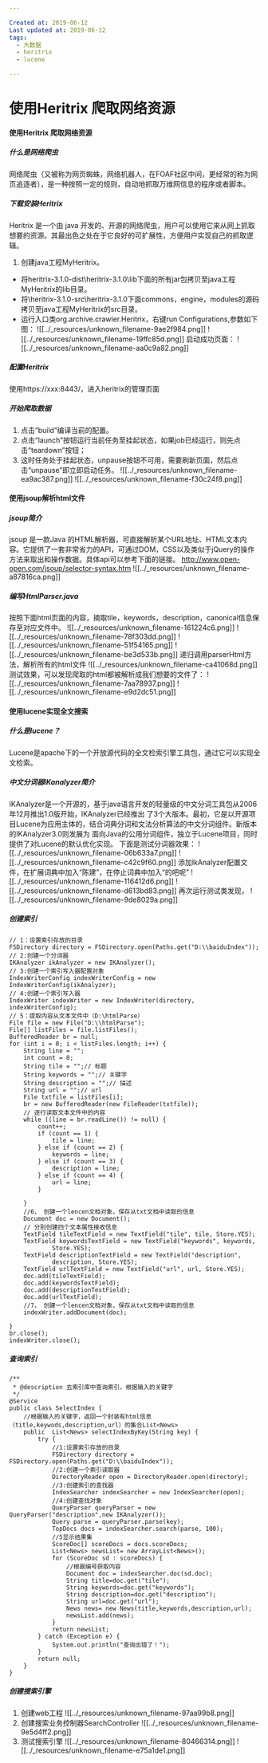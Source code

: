 ```yaml
---

Created at: 2019-06-12
Last updated at: 2019-06-12
tags: 
  - 大数据
  - heritrix
  - lucene

---
```


# 使用Heritrix 爬取网络资源


#### 使用Heritrix 爬取网络资源

##### 什么是网络爬虫

网络爬虫（又被称为网页蜘蛛，网络机器人，在FOAF社区中间，更经常的称为网页追逐者），是一种按照一定的规则，自动地抓取万维网信息的程序或者脚本。

##### 下载安装Heritrix

Heritrix 是一个由 java 开发的、开源的网络爬虫，用户可以使用它来从网上抓取想要的资源。其最出色之处在于它良好的可扩展性，方便用户实现自己的抓取逻辑。

1. 创建java工程MyHeritrix。

* 将heritrix-3.1.0-dist\heritrix-3.1.0\lib下面的所有jar包拷贝至java工程MyHeritrix的lib目录。
* 将\heritrix-3.1.0-src\heritrix-3.1.0下面commons，engine，modules的源码拷贝至java工程MyHeritrix的src目录。
* 运行入口类org.archive.crawler.Heritrix，右键run Configurations,参数如下图：
	![[../_resources/unknown_filename-9ae2f984.png]]
	![[../_resources/unknown_filename-19ffc85d.png]]
	启动成功页面：
	![[../_resources/unknown_filename-aa0c9a82.png]]

##### 配置Heritrix

使用https://xxx:8443/，进入heritrix的管理页面

##### 开始爬取数据

1. 点击“build”编译当前的配置。
2. 点击“launch”按钮运行当前任务至挂起状态，如果job已经运行，则先点击“teardown”按钮；
3. 这时任务处于挂起状态，unpause按钮不可用，需要刷新页面，然后点击“unpause”即立即启动任务。
	![[../_resources/unknown_filename-ea9ac387.png]]
	![[../_resources/unknown_filename-f30c24f8.png]]

#### 使用jsoup解析html文件

##### jsoup简介

jsoup 是一款Java 的HTML解析器，可直接解析某个URL地址、HTML文本内容。它提供了一套非常省力的API，可通过DOM，CSS以及类似于jQuery的操作方法来取出和操作数据。具体api可以参考下面的链接。
http://www.open-open.com/jsoup/selector-syntax.htm
![[../_resources/unknown_filename-a87816ca.png]]

##### 编写HtmlParser.java

按照下面html页面的内容，摘取tile，keywords，description，canonical信息保存至对应文件中。
![[../_resources/unknown_filename-161224c6.png]]
![[../_resources/unknown_filename-78f303dd.png]]
![[../_resources/unknown_filename-51f54165.png]]
![[../_resources/unknown_filename-be3d533b.png]]
递归调用parserHtml方法，解析所有的html文件
![[../_resources/unknown_filename-ca41068d.png]]
测试效果，可以发现爬取的html都被解析成我们想要的文件了：
![[../_resources/unknown_filename-7aa78937.png]]
![[../_resources/unknown_filename-e9d2dc51.png]]

#### 使用lucene实现全文搜索

##### 什么是lucene？

Lucene是apache下的一个开放源代码的全文检索引擎工具包，通过它可以实现全文检索。

##### 中文分词器IKanalyzer简介

IKAnalyzer是一个开源的，基于java语言开发的轻量级的中文分词工具包从2006年12月推出1.0版开始，IKAnalyzer已经推出 了3个大版本。最初，它是以开源项目Lucene为应用主体的，结合词典分词和文法分析算法的中文分词组件。新版本的IKAnalyzer3.0则发展为 面向Java的公用分词组件，独立于Lucene项目，同时提供了对Lucene的默认优化实现。
下面是测试分词器效果：
![[../_resources/unknown_filename-06b633a7.png]]
![[../_resources/unknown_filename-c42c9f60.png]]
添加IkAnalyzer配置文件，在扩展词典中加入“陈建”，在停止词典中加入“的吧呢”
![[../_resources/unknown_filename-116412d6.png]]
![[../_resources/unknown_filename-d613bd83.png]]
再次运行测试类发现，
![[../_resources/unknown_filename-9de8029a.png]]

##### 创建索引

    // 1：设置索引存放的目录
    FSDirectory directory = FSDirectory.open(Paths.get("D:\\baiduIndex"));
    // 2:创建一个分词器
    IKAnalyzer ikAnalyzer = new IKAnalyzer();
    // 3:创建一个索引写入器配置对象
    IndexWriterConfig indexWriterConfig = new IndexWriterConfig(ikAnalyzer);
    // 4:创建一个索引写入器
    IndexWriter indexWriter = new IndexWriter(directory, indexWriterConfig);
    // 5：提取内容从文本文件中（D:\htmlParse）
    File file = new File("D:\\htmlParse");
    File[] listFiles = file.listFiles();
    BufferedReader br = null;
    for (int i = 0; i < listFiles.length; i++) {
        String line = "";
        int count = 0;
        String tile = "";// 标题
        String keywords = "";// 关键字
        String description = "";// 描述
        String url = "";// url
        File txtfile = listFiles[i];
        br = new BufferedReader(new FileReader(txtfile));
        // 逐行读取文本文件中的内容
        while ((line = br.readLine()) != null) {
            count++;
            if (count == 1) {
                tile = line;
            } else if (count == 2) {
                keywords = line;
            } else if (count == 3) {
                description = line;
            } else if (count == 4) {
                url = line;
            }
    
        }
        //6， 创建一个lencen文档对象，保存从txt文档中读取的信息
        Document doc = new Document();
        // 分别创建四个文本属性接收信息
        TextField tileTextField = new TextField("tile", tile, Store.YES);
        TextField keywordsTextField = new TextField("keywords", keywords,
                Store.YES);
        TextField descriptionTextField = new TextField("description",
                description, Store.YES);
        TextField urlTextField = new TextField("url", url, Store.YES);
        doc.add(tileTextField);
        doc.add(keywordsTextField);
        doc.add(descriptionTextField);
        doc.add(urlTextField);
        //7， 创建一个lencen文档对象，保存从txt文档中读取的信息
        indexWriter.addDocument(doc);
    
    }
    br.close();
    indexWriter.close();


##### 查询索引

    /**
     * @description 去索引库中查询索引，根据输入的关键字
     */
    @Service
    public class SelectIndex {
    	//根据输入的关键字，返回一个封装有html信息（title,keywods,description,url）的集合List<News>	
    	public  List<News> selectIndexByKey(String key) {
    		try {
    			//1:设置索引存放的目录
    			FSDirectory directory = FSDirectory.open(Paths.get("D:\\baiduIndex"));
    			//2:创建一个索引读取器
    			DirectoryReader open = DirectoryReader.open(directory);
    			//3:创建索引的查找器
    			IndexSearcher indexSearcher = new IndexSearcher(open);
    			//4:创建查找对象
    			QueryParser queryParser = new QueryParser("description",new IKAnalyzer());
    			Query parse = queryParser.parse(key);
    			TopDocs docs = indexSearcher.search(parse, 100);
    			//5显示结果集
    			ScoreDoc[] scoreDocs = docs.scoreDocs;
    			List<News> newsList= new ArrayList<News>();
    			for (ScoreDoc sd : scoreDocs) {
    				//根据编号获取内容
    				Document doc = indexSearcher.doc(sd.doc);
    				String title=doc.get("tile");
    				String keywords=doc.get("keywords");
    				String description=doc.get("description");
    				String url=doc.get("url");
    				News news= new News(title,keywords,description,url);
    				newsList.add(news);
    			}
    			return newsList;
    		} catch (Exception e) {
    			System.out.println("查询出错了！");
    		}
    		return null;
    	}
    }


##### 创建搜索引擎

1. 创建web工程
	![[../_resources/unknown_filename-97aa99b8.png]]
2. 创建搜索业务控制器SearchController
	![[../_resources/unknown_filename-9e5d4ff2.png]]
3. 测试搜索引擎
	![[../_resources/unknown_filename-80466314.png]]
	![[../_resources/unknown_filename-e75a1de1.png]]



